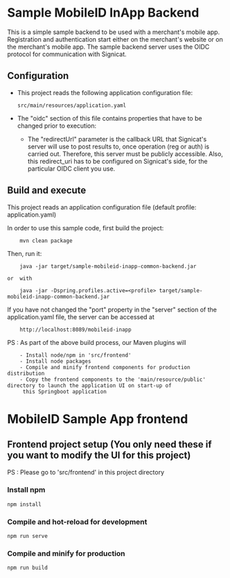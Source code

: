 Sample MobileID InApp Backend
=====================================

This is a simple sample backend to be used with a merchant's mobile app. Registration and authentication start either on the merchant's website or on the merchant's mobile app. The sample backend server uses the OIDC protocol for communication with Signicat.


Configuration
-------------------------------

-   This project reads the following application configuration file:

        src/main/resources/application.yaml

-   The "oidc" section of this file contains properties that have to be changed prior to execution:
	-   The "redirectUrl" parameter is the callback URL that Signicat's server will use to post results to, once operation (reg or auth) is carried out. 
	    Therefore, this server must be publicly accessible.
	    Also, this redirect_uri has to be configured on Signicat's side, for the particular OIDC client you use.
         

Build and execute
-------------------------------

This project reads an application configuration file (default profile: application.yaml)

In order to use this sample code, first build the project:

        mvn clean package

Then, run it:
    
        java -jar target/sample-mobileid-inapp-common-backend.jar
        
    or  with 
    
        java -jar -Dspring.profiles.active=<profile> target/sample-mobileid-inapp-common-backend.jar
        
If you have not changed the "port" property in the "server" section of the application.yaml file, the server can be accessed at 

        http://localhost:8089/mobileid-inapp
        
PS : As part of the above build process, our Maven plugins will 

        - Install node/npm in 'src/frontend'
        - Install node packages
        - Compile and minify frontend components for production distribution
        - Copy the frontend components to the 'main/resource/public' directory to launch the application UI on start-up of
         this Springboot application
        
        
# MobileID Sample App frontend 

## Frontend project setup (You only need these if you want to modify the UI for this project)
PS : Please go to 'src/frontend' in this project directory 

### Install npm
```
npm install
```

### Compile and hot-reload for development
```
npm run serve
```

### Compile and minify for production
```
npm run build
```

    

